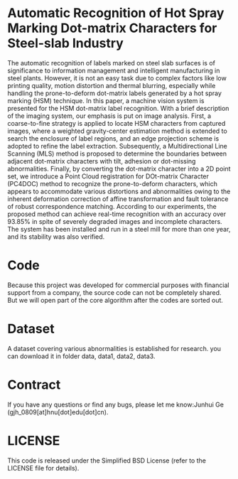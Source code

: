 # Automatic Recognition of Hot Spray Marking Dot-matrix Characters for Steel-slab Industry

The automatic recognition of labels marked on steel slab surfaces is of significance to information management and intelligent manufacturing in steel plants. However, it is not an easy task due to complex factors like low printing quality, motion distortion and thermal blurring, especially while handling the prone-to-deform dot-matrix labels generated by a hot spray marking (HSM) technique. In this paper, a machine vision system is presented for the HSM dot-matrix label recognition. With a brief description of the imaging system, our emphasis is put on image analysis. First, a coarse-to-fine strategy is applied to locate HSM characters from captured images, where a weighted gravity-center estimation method is extended to search the enclosure of label regions, and an edge projection scheme is adopted to refine the label extraction. Subsequently, a Multidirectional Line Scanning (MLS) method is proposed to determine the boundaries between adjacent dot-matrix characters with tilt, adhesion or dot-missing abnormalities. Finally, by converting the dot-matrix character into a 2D point set, we introduce a Point Cloud registration for DOt-matrix Character (PC4DOC) method to recognize the prone-to-deform characters, which appears to accommodate various distortions and abnormalities owing to the inherent deformation correction of affine transformation and fault tolerance of robust correspondence matching. According to our experiments, the proposed method can achieve real-time recognition with an accuracy over 93.85% in spite of severely degraded images and incomplete characters. The system has been installed and run in a steel mill for more than one year, and its stability was also verified.

# Code
Because this project was developed for commercial purposes with financial support from a company, the source code can not be completely shared. But we will open part of the core algorithm after the codes are sorted out.

# Dataset
A dataset covering various abnormalities is established for research. you can download it in folder data, data1, data2, data3.

# Contract
If you have any questions or find any bugs, please let me know:Junhui Ge (gjh_0809[at]hnu[dot]edu[dot]cn).

# LICENSE
This code is released under the Simplified BSD License (refer to the LICENSE file for details).
